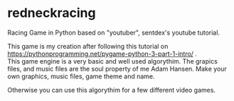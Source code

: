# redneckracing
Racing Game in Python based on "youtuber", sentdex's youtube tutorial.

This game is my creation after following this tutorial on https://pythonprogramming.net/pygame-python-3-part-1-intro/ .  
This game engine is a very basic and well used algorythim. The grapics files, and music files are the soul property of me Adam Hansen.
Make your own graphics, music files, game theme and name.

Otherwise you can use this algorythim for a few different video games.
